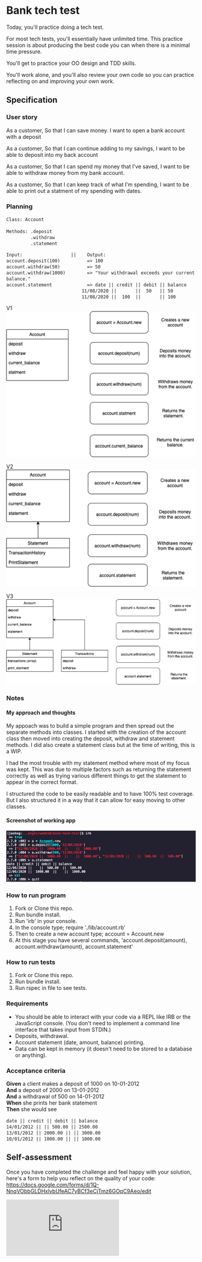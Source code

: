 # Bank tech test

Today, you'll practice doing a tech test.

For most tech tests, you'll essentially have unlimited time.  This practice session is about producing the best code you can when there is a minimal time pressure.

You'll get to practice your OO design and TDD skills.

You'll work alone, and you'll also review your own code so you can practice reflecting on and improving your own work.

## Specification

### User story

As a customer,
So that I can save money.
I want to open a bank account with a deposit

As a customer,
So that I can continue adding to my savings,
I want to be able to deposit into my back account

As a customer,
So that I can spend my money that I've saved,
I want to be able to withdraw money from my bank account.

As a customer,
So that I can keep track of what I'm spending,
I want to be able to print out a statment of my spending with dates.

### Planning 
```
Class: Account

Methods: .deposit
         .withdraw
         .statement
```

```
Input:                  ||    Output:
account.deposit(100)          => 100
account.withdraw(50)          => 50
account.withdraw(1000)        => "Your withdrawal exceeds your current balance."
account.statement             => date || credit || debit || balance
                            11/08/2020 ||       ||  50   || 50
                            11/08/2020 ||  100  ||       || 100

```
V1
![DiagramV1](images/bank-tech-test-class-diagram.png)

V2
![DiagramV2](images/bank-tech-test-class-diagramV2.png)

V3
![DiagramV3](images/bank-tech-test-class-diagramV3.png)

### Notes

#### My approach and thoughts

My appoach was to build a simple program and then spread out the separate methods into classes.
I started with the creation of the account class then moved into creating the deposit, withdraw and statement methods.
I did also create a statement class but at the time of writing, this is a WIP.

I had the most trouble with my statement method where most of my focus was kept. This was due to multiple factors such as returning the statement correctly as well as trying various different things to get the statement to appear in the correct format.

I structured the code to be easily readable and to have 100% test coverage.
But I also structured it in a way that it can allow for easy moving to other classes.

#### Screenshot of working app

![WorkingProject](images/working_app.png)

### How to run program

1. Fork or Clone this repo.
2. Run bundle install.
3. Run 'irb' in your console.
4. In the console type; require './lib/account.rb'
5. Then to create a new account type; account = Account.new
6. At this stage you have several commands, 'account.deposit(amount), account.withdraw(amount), account.statement'

### How to run tests

1. Fork or Clone this repo.
2. Run bundle install.
3. Run rspec in file to see tests.

### Requirements

* You should be able to interact with your code via a REPL like IRB or the JavaScript console.  (You don't need to implement a command line interface that takes input from STDIN.)
* Deposits, withdrawal.
* Account statement (date, amount, balance) printing.
* Data can be kept in memory (it doesn't need to be stored to a database or anything).

### Acceptance criteria

**Given** a client makes a deposit of 1000 on 10-01-2012  
**And** a deposit of 2000 on 13-01-2012  
**And** a withdrawal of 500 on 14-01-2012  
**When** she prints her bank statement  
**Then** she would see

```
date || credit || debit || balance
14/01/2012 || || 500.00 || 2500.00
13/01/2012 || 2000.00 || || 3000.00
10/01/2012 || 1000.00 || || 1000.00
```

## Self-assessment

Once you have completed the challenge and feel happy with your solution, here's a form to help you reflect on the quality of your code: https://docs.google.com/forms/d/1Q-NnqVObbGLDHxlvbUfeAC7yBCf3eCjTmz6GOqC9Aeo/edit

![Tracking pixel](https://githubanalytics.herokuapp.com/course/individual_challenges/bank_tech_test.md)